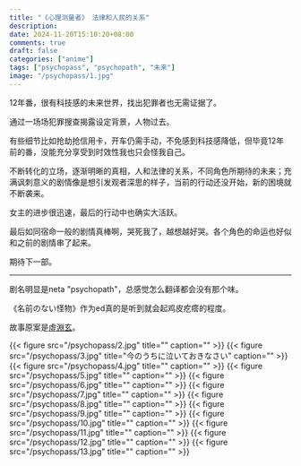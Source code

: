 ```yaml
---
title: "《心理测量者》 法律和人民的关系"
description: 
date: 2024-11-20T15:10:20+08:00
comments: true
draft: false
categories: ["anime"]
tags: ["psychopass", "psychopath", "未来"]
image: "/psychopass/1.jpg"
---
```

12年番，很有科技感的未来世界，找出犯罪者也无需证据了。

通过一场场犯罪搜查揭露设定背景，人物过去。

有些细节比如抢劫抢信用卡，开车仍需手动，不免感到科技感降低，但毕竟12年前的番，没能充分享受到时效性我也只会怪我自己。

不断转化的立场，逐渐明晰的真相，人和法律的关系，不同角色所期待的未来；充满讽刺意义的剧情像是想引发观者深思的样子，当前的行动还没开始，新的困境就不断袭来。

女主的进步很迅速，最后的行动中也确实大活跃。

最后如同宿命一般的剧情真棒啊，哭死我了，越想越好哭。各个角色的命运也好似和之前的剧情串了起来。

期待下一部。

---

剧名明显是neta "psychopath"，总感觉怎么翻译都会没有那个味。

《名前のない怪物》作为ed真的是听到就会起鸡皮疙瘩的程度。

故事原案是[虛淵玄](https://zh.wikipedia.org/wiki/%E8%99%9B%E6%B7%B5%E7%8E%84)。

{{< figure src="/psychopass/2.jpg" title="" caption="" >}}
{{< figure src="/psychopass/3.jpg" title="今のうちに泣いておきなさい" caption="" >}}
{{< figure src="/psychopass/4.jpg" title="" caption="" >}}
{{< figure src="/psychopass/5.jpg" title="" caption="" >}}
{{< figure src="/psychopass/6.jpg" title="" caption="" >}}
{{< figure src="/psychopass/7.jpg" title="" caption="" >}}
{{< figure src="/psychopass/8.jpg" title="" caption="" >}}
{{< figure src="/psychopass/9.jpg" title="" caption="" >}}
{{< figure src="/psychopass/10.jpg" title="" caption="" >}}
{{< figure src="/psychopass/11.jpg" title="" caption="" >}}
{{< figure src="/psychopass/12.jpg" title="" caption="" >}}
{{< figure src="/psychopass/13.jpg" title="" caption="" >}}
